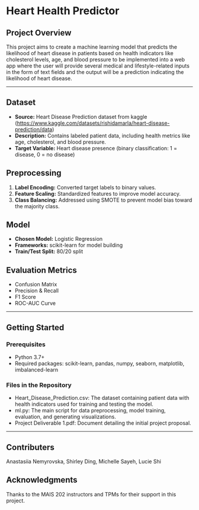 # Heart Health Predictor 

## Project Overview
This project aims to create a machine learning model that predicts the likelihood of heart disease in patients based on health indicators like cholesterol levels, age, and blood pressure to be implemented into a web app where the user will provide several medical and lifestyle-related inputs in the form of text fields and the output will be a prediction indicating the likelihood of heart disease.

---

## Dataset
- **Source:** Heart Disease Prediction dataset from kaggle (https://www.kaggle.com/datasets/rishidamarla/heart-disease-prediction/data)
- **Description:** Contains labeled patient data, including health metrics like age, cholesterol, and blood pressure.
- **Target Variable:** Heart disease presence (binary classification: 1 = disease, 0 = no disease)

## Preprocessing
1. **Label Encoding:** Converted target labels to binary values.
2. **Feature Scaling:** Standardized features to improve model accuracy.
3. **Class Balancing:** Addressed using SMOTE to prevent model bias toward the majority class.

## Model
- **Chosen Model:** Logistic Regression
- **Frameworks:** scikit-learn for model building
- **Train/Test Split:** 80/20 split

## Evaluation Metrics
- Confusion Matrix
- Precision & Recall
- F1 Score
- ROC-AUC Curve

---
## Getting Started

### Prerequisites
- Python 3.7+
- Required packages: scikit-learn, pandas, numpy, seaborn, matplotlib, imbalanced-learn

### Files in the Repository
- Heart_Disease_Prediction.csv: The dataset containing patient data with health indicators used for training and testing the model.
- ml.py: The main script for data preprocessing, model training, evaluation, and generating visualizations.
- Project Deliverable 1.pdf: Document detailing the initial project proposal.

---

## Contributers
Anastasiia Nemyrovska, Shirley Ding, Michelle Sayeh, Lucie Shi

## Acknowledgments
Thanks to the MAIS 202 instructors and TPMs for their support in this project.

